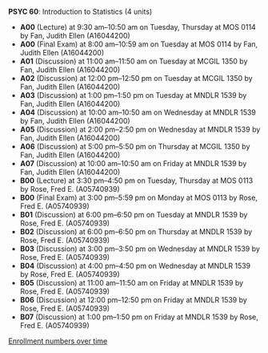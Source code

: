 **PSYC 60**: Introduction to Statistics (4 units)

- **A00** (Lecture) at 9:30 am–10:50 am on Tuesday, Thursday at MOS 0114 by Fan, Judith Ellen (A16044200)
- **A00** (Final Exam) at 8:00 am–10:59 am on Tuesday at MOS 0114 by Fan, Judith Ellen (A16044200)
- **A01** (Discussion) at 11:00 am–11:50 am on Tuesday at MCGIL 1350 by Fan, Judith Ellen (A16044200)
- **A02** (Discussion) at 12:00 pm–12:50 pm on Tuesday at MCGIL 1350 by Fan, Judith Ellen (A16044200)
- **A03** (Discussion) at 1:00 pm–1:50 pm on Tuesday at MNDLR 1539 by Fan, Judith Ellen (A16044200)
- **A04** (Discussion) at 10:00 am–10:50 am on Wednesday at MNDLR 1539 by Fan, Judith Ellen (A16044200)
- **A05** (Discussion) at 2:00 pm–2:50 pm on Wednesday at MNDLR 1539 by Fan, Judith Ellen (A16044200)
- **A06** (Discussion) at 5:00 pm–5:50 pm on Thursday at MCGIL 1350 by Fan, Judith Ellen (A16044200)
- **A07** (Discussion) at 10:00 am–10:50 am on Friday at MNDLR 1539 by Fan, Judith Ellen (A16044200)
- **B00** (Lecture) at 3:30 pm–4:50 pm on Tuesday, Thursday at MOS 0113 by Rose, Fred E. (A05740939)
- **B00** (Final Exam) at 3:00 pm–5:59 pm on Monday at MOS 0113 by Rose, Fred E. (A05740939)
- **B01** (Discussion) at 6:00 pm–6:50 pm on Tuesday at MNDLR 1539 by Rose, Fred E. (A05740939)
- **B02** (Discussion) at 6:00 pm–6:50 pm on Thursday at MNDLR 1539 by Rose, Fred E. (A05740939)
- **B03** (Discussion) at 3:00 pm–3:50 pm on Wednesday at MNDLR 1539 by Rose, Fred E. (A05740939)
- **B04** (Discussion) at 4:00 pm–4:50 pm on Wednesday at MNDLR 1539 by Rose, Fred E. (A05740939)
- **B05** (Discussion) at 11:00 am–11:50 am on Friday at MNDLR 1539 by Rose, Fred E. (A05740939)
- **B06** (Discussion) at 12:00 pm–12:50 pm on Friday at MNDLR 1539 by Rose, Fred E. (A05740939)
- **B07** (Discussion) at 1:00 pm–1:50 pm on Friday at MNDLR 1539 by Rose, Fred E. (A05740939)

[Enrollment numbers over time](./PSYC60.tsv)
